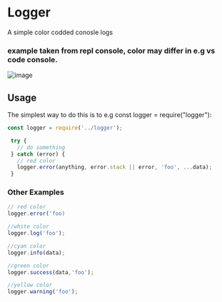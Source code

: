 # Logger

A simple color codded conosle logs

### example taken from repl console, color may differ in e.g vs code console.
![image](https://user-images.githubusercontent.com/51318320/108618203-0ea26f80-73ea-11eb-8530-4cc2e8e5ee7d.png)

## Usage

The simplest way to do this is to e.g const logger = require("logger"):

``` js
const logger = require('../logger');

 try {
   // do something
 } catch (error) {
   // red color 
   logger.error(anything, error.stack || error, 'foo', ...data);
 }
```
### Other Examples
``` js
// red color 
logger.error('foo)

//white color
logger.log('foo');

//cyan color
logger.info(data);

//green color
logger.success(data,'foo');

//yellow color
logger.warning('foo');
```
